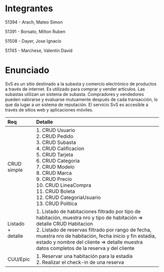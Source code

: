 # Integrantes
51394 - Arach, Mateo Simon

51391 - Borsato, Milton Ruben

51508 - Dayer, Jose Ignacio

51745 - Marchese, Valentin David

# Enunciado

SvS es un sitio destinado a la subasta y comercio electrónico de productos a través de internet. Es utilizado para comprar y vender artículos. Las subastas utilizan un sistema de subasta. Compradores y vendedores pueden valorarse y evaluarse mutuamente después de cada transacción, lo que da lugar a un sistema de reputación. El servicio SvS es accesible a través de sitios web y aplicaciones móviles.

<table>
<thead>
<tr>
<th align="left">Req</th>
<th align="left">Detalle</th>
</tr>
</thead>
<tbody>
<tr>
<td align="left">CRUD simple</td>
<td align="left">
      1. CRUD Usuario
  <br>2. CRUD Pedido
  <br>3. CRUD Subasta
  <br>4. CRUD Calificacion
  <br>5. CRUD Tarjeta
  <br>6. CRUD Categoria
  <br>7. CRUD Modelo
  <br>8. CRUD Marca
  <br>9. CRUD Precio
  <br>10. CRUD LineaCompra
  <br>11. CRUD Boleta
  <br>12. CRUD CategoriaUsuario
  <br>13. CRUD Politica
</td>
</tr>
<tr>
<td align="left">Listado<br>+<br>detalle</td>
<td align="left">1. Listado de habitaciones filtrado por tipo de habitación, muestra nro y tipo de habitación =&gt; detalle CRUD Habitacion<br> 2. Listado de reservas filtrado por rango de fecha, muestra nro de habitación, fecha inicio y fin estadía, estado y nombre del cliente =&gt; detalle muestra datos completos de la reserva y del cliente</td>
</tr>
<tr>
<td align="left">CUU/Epic</td>
<td align="left">1. Reservar una habitación para la estadía<br>2. Realizar el check-in de una reserva</td>
</tr>
</tbody>
</table>

